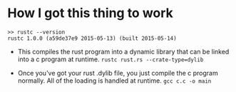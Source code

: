 # How I got this thing to work

```
>> rustc --version
rustc 1.0.0 (a59de37e9 2015-05-13) (built 2015-05-14)
```

* This compiles the rust program into a dynamic library that can be linked into a c program at runtime. `rustc rust.rs --crate-type=dylib`

* Once you've got your rust .dylib file, you just compile the c program normally. All of the loading is handled at runtime. `gcc c.c -o main`
